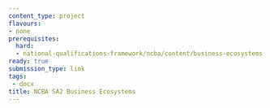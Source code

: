```yaml
---
content_type: project
flavours:
- none
prerequisites:
  hard:
  - national-qualifications-framework/ncba/content/business-ecosystems
ready: true
submission_type: link
tags: 
 - docx
title: NCBA SA2 Business Ecosystems
---
```

